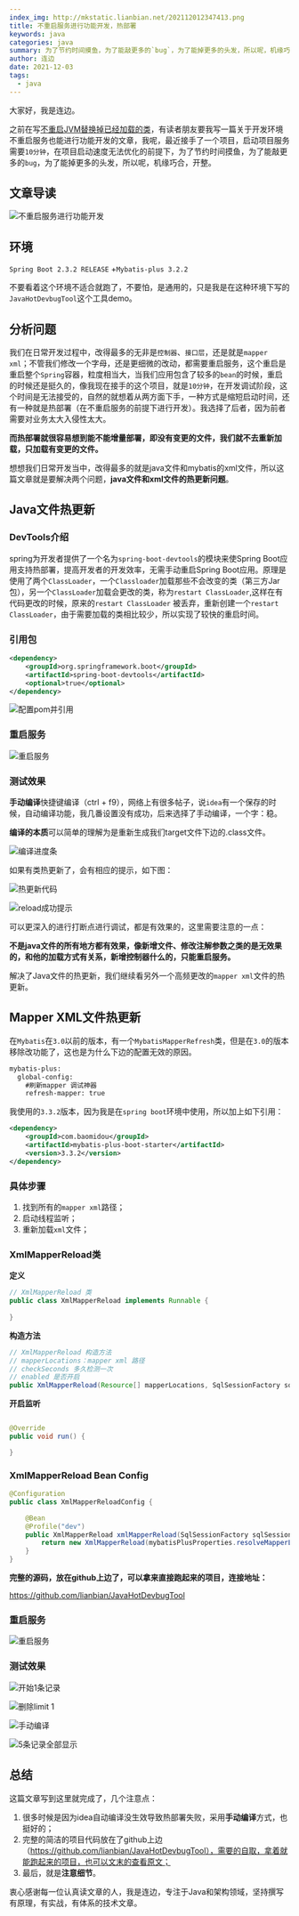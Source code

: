 ```yaml
---
index_img: http://mkstatic.lianbian.net/202112012347413.png
title: 不重启服务进行功能开发，热部署
keywords: java
categories: java
summary: 为了节约时间摸鱼，为了能敲更多的`bug`，为了能掉更多的头发，所以呢，机缘巧合，开整。
author: 连边
date: 2021-12-03
tags:
  - java
---
```




大家好，我是连边。

之前在写[不重启JVM替换掉已经加载的类](https://mp.weixin.qq.com/s/Lw9kQZEl5eTMsKxNSNMVww)，有读者朋友要我写一篇关于开发环境不重启服务也能进行功能开发的文章，我呢，最近接手了一个项目，启动项目服务需要`10分钟`，在项目启动速度无法优化的前提下，为了节约时间摸鱼，为了能敲更多的`bug`，为了能掉更多的头发，所以呢，机缘巧合，开整。



## 文章导读

![不重启服务进行功能开发](http://mkstatic.lianbian.net/202112012347413.png)



## 环境

`Spring Boot 2.3.2 RELEASE` +`Mybatis-plus 3.2.2`

不要看着这个环境不适合就跑了，不要怕，是通用的，只是我是在这种环境下写的`JavaHotDevbugTool`这个工具demo。



## 分析问题

我们在日常开发过程中，改得最多的无非是`控制器`、`接口层`，还是就是`mapper xml`；不管我们修改一个字母，还是更细微的改动，都需要重启服务，这个重启是重启整个`Spring`容器，粒度相当大，当我们应用包含了较多的`bean`的时候，重启的时候还是挺久的，像我现在接手的这个项目，就是`10分钟`，在开发调试阶段，这个时间是无法接受的，自然的就想着从两方面下手，一种方式是缩短启动时间，还有一种就是热部署（在不重启服务的前提下进行开发）。我选择了后者，因为前者需要对业务太大入侵性太大。



**而热部署就很容易想到能不能增量部署，即没有变更的文件，我们就不去重新加载，只加载有变更的文件。**

想想我们日常开发当中，改得最多的就是java文件和mybatis的xml文件，所以这篇文章就是要解决两个问题，**java文件和xml文件的热更新问题**。



## Java文件热更新

### DevTools介绍

spring为开发者提供了一个名为`spring-boot-devtools`的模块来使Spring Boot应用支持热部署，提高开发者的开发效率，无需手动重启Spring Boot应用。原理是使用了两个`ClassLoader`，一个`Classloader`加载那些不会改变的类（第三方Jar包），另一个`ClassLoader`加载会更改的类，称为`restart ClassLoader`,这样在有代码更改的时候，原来的`restart ClassLoader` 被丢弃，重新创建一个`restart ClassLoader`，由于需要加载的类相比较少，所以实现了较快的重启时间。

### 引用包

```xml
<dependency>
    <groupId>org.springframework.boot</groupId>
    <artifactId>spring-boot-devtools</artifactId>
    <optional>true</optional>
</dependency>
```

![配置pom并引用](http://mkstatic.lianbian.net/202111251943777.png)

### 重启服务

![重启服务](http://mkstatic.lianbian.net/202111251949436.png)

### 测试效果

**手动编译**快捷键编译（ctrl + f9），网络上有很多帖子，说`idea`有一个保存的时候，自动编译功能，我几番设置没有成功，后来选择了手动编译，一个字：稳。

**编译的本质**可以简单的理解为是重新生成我们target文件下边的.class文件。

![编译进度条](http://mkstatic.lianbian.net/202111251940342.png)

如果有类热更新了，会有相应的提示，如下图：

![热更新代码](http://mkstatic.lianbian.net/202111251950958.png)



![reload成功提示](http://mkstatic.lianbian.net/202111251951055.png)

可以更深入的进行打断点进行调试，都是有效果的，这里需要注意的一点：

**不是java文件的所有地方都有效果，像新增文件、修改注解参数之类的是无效果的，和他的加载方式有关系，新增控制器什么的，只能重启服务。**

解决了Java文件的热更新，我们继续看另外一个高频更改的`mapper xml`文件的热更新。



## Mapper XML文件热更新

在`Mybatis`在`3.0`以前的版本，有一个`MybatisMapperRefresh`类，但是在`3.0`的版本移除改功能了，这也是为什么下边的配置无效的原因。

```xml
mybatis-plus:
  global-config:
    #刷新mapper 调试神器
    refresh-mapper: true
```



我使用的`3.3.2`版本，因为我是在`spring boot`环境中使用，所以加上如下引用：

```xml
<dependency>
    <groupId>com.baomidou</groupId>
    <artifactId>mybatis-plus-boot-starter</artifactId>
    <version>3.3.2</version>
</dependency>
```



### 具体步骤

1. 找到所有的`mapper xml`路径；
2. 启动线程监听；
3. 重新加载`xml`文件；



### XmlMapperReload类

**定义**

```java
// XmlMapperReload 类
public class XmlMapperReload implements Runnable {
  
}
```

**构造方法**

```java
// XmlMapperReload 构造方法
// mapperLocations：mapper xml 路径
// checkSeconds 多久检测一次
// enabled 是否开启
public XmlMapperReload(Resource[] mapperLocations, SqlSessionFactory sqlSessionFactory,int checkSeconds, boolean enabled) {}
```

**开启监听**

```java

@Override
public void run() {

}
```

### XmlMapperReload Bean Config

```java
@Configuration
public class XmlMapperReloadConfig {

    @Bean
    @Profile("dev")
    public XmlMapperReload xmlMapperReload(SqlSessionFactory sqlSessionFactory, MybatisPlusProperties mybatisPlusProperties) {
        return new XmlMapperReload(mybatisPlusProperties.resolveMapperLocations(), sqlSessionFactory, 2, true);
    }
}
```



**完整的源码，放在github上边了，可以拿来直接跑起来的项目，连接地址：**

https://github.com/lianbian/JavaHotDevbugTool

### 重启服务

![重启服务](http://mkstatic.lianbian.net/202112012325135.png)

### 测试效果

![开始1条记录](http://mkstatic.lianbian.net/202112012325174.png)

![删除limit 1](http://mkstatic.lianbian.net/202112012326934.png)

![手动编译](http://mkstatic.lianbian.net/202112012327419.png)

![5条记录全部显示](http://mkstatic.lianbian.net/202112012327652.png)

## 总结

这篇文章写到这里就完成了，几个注意点：

1. 很多时候是因为idea自动编译没生效导致热部署失败，采用**手动编译**方式，也挺好的；
2. 完整的简洁的项目代码放在了github上边（https://github.com/lianbian/JavaHotDevbugTool），需要的自取，拿着就能跑起来的项目，也可以文末的查看原文；
3. 最后，就是**注意细节**。



衷心感谢每一位认真读文章的人，我是连边，专注于Java和架构领域，坚持撰写有原理，有实战，有体系的技术文章。

